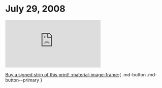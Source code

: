# July 29, 2008

![](https://www.achewood.com/comic.php?date=07292008)

[Buy a signed strip of this print! :material-image-frame:](https://achewood-holiday-pop-up.myshopify.com/products/strip#07292008){ .md-button .md-button--primary }

